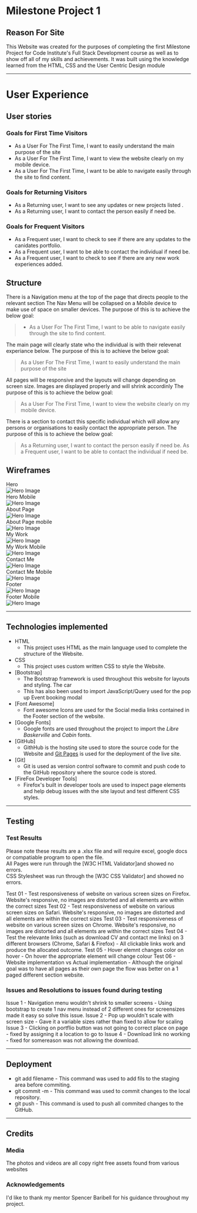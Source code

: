 
# Milestone Project 1
## Reason For Site
This Website was created for the  purposes of completing the first Milestone Project for Code Institute's Full Stack Development course as well as to show off all of my skills and achievements.
It was built using the knowledge learned from the HTML, CSS and the User Centric Design module

*** 
# User Experience

## User stories

### Goals for First Time Visitors

* As a User For The First Time, I want to easily understand the main purpose of the site
* As a User For The First Time, I want to view the website clearly on my mobile device.
* As a User For The First Time, I want to be able to  navigate easily through the site to find content.

### Goals for Returning Visitors

* As a Returning user, I want to see any updates or new projects listed .
* As a Returning user, I want to contact the person easily if need be.

### Goals for Frequent Visitors

* As a Frequent user, I want to check to see if there are any updates to the canidates portfolio.
* As a Frequent user, I want to be able to contact the individual if need be.
* As a Frequent user, I want to check to see if there are any new work experiences added.

## Structure
There is a Navigation menu at the top of the page that directs people to the relevant section
The Nav Menu will be collapsed  on a Mobile device to make use of space on smaller devices.
The purpose of this is to achieve the below goal:
> * As a User For The First Time, I want to be able to  navigate easily through the site to find content.


The main page will clearly state who the individual is with their relevenat experiance below.
The purpose of this is to achieve the below goal:
> As a User For The First Time, I want to easily understand the main purpose of the site


All pages will be responsive and the layouts will change depending on screen size.
Images are displayed properly and will shrink accordinly 
The purpose of this is to achieve the below goal:
> As a User For The First Time, I want to view the website clearly on my mobile device.

There is a section to contact this specific individual which will allow any persons or organisations to easily contact the appropriate person.
The purpose of this is to achieve the below goal:
> As a Returning user, I want to contact the person easily if need be.
As a Frequent user, I want to be able to contact the individual if need be. <br>


## Wireframes
Hero<br>
![Hero Image](assets/image/herod.jpg)<br>
Hero Mobile <br>
![Hero Image](assets/image/herom.jpg)<br>
About Page<br>
![Hero Image](assets/image/aboutmed.jpg)<br>
About Page mobile<br>
![Hero Image](assets/image/aboutmem.jpg)<br>
My Work<br>
![Hero Image](assets/image/myworkd.jpg)<br>
My Work Mobile<br>
![Hero Image](assets/image/myworkm.jpg)<br>
Contact Me<br>
![Hero Image](assets/image/contactd.jpg)<br>
Contact Me Mobile<br>
![Hero Image](assets/image/contactm.jpg)<br>
Footer<br>
![Hero Image](assets/image/footerd.jpg)<br>
Footer Mobile<br>
![Hero Image](assets/image/footerm.jpg)<br>



***

## Technologies implemented

* HTML
	* This project uses HTML as the main language used to complete the structure of the Website.
* CSS
	* This project uses custom written CSS to style the Website.
* [Bootstrap]
	* The Bootstrap framework is used throughout this website for layouts and styling. The car
	* This has also been used to import JavaScript/Query used for the pop up Event booking modal
* [Font Awesome]
	* Font awesome Icons are used for the Social media links contained in the Footer section of the website.
* [Google Fonts]
	* Google fonts are used throughout the project to import the *Libre Baskerville* and *Cabin* fonts.
* [GitHub]
	* GithHub is the hosting site used to store the source code for the Website and [Git Pages](https://pages.github.com/) is used for the deployment of the live site.
* [Git]
	* Git is used as version control software to commit and push code to the GitHub repository where the source code is stored.
* [FireFox Developer Tools]
	* Firefox's built in developer tools are used to inspect page elements and help debug issues with the site layout and test different CSS styles.
***
## Testing

### Test Results


Please note these results are a .xlsx file and will require excel, google docs or compatiable program to open the file.<br>
All Pages were run through the [W3C HTML Validator]and showed no errors.<br>
CSS Stylesheet was run through the [W3C CSS Validator] and showed no errors.<br>

Test 01 - Test responsiveness of website on various screen sizes on Firefox. Website's responsive, no images are distorted and all elements are within the correct sizes 
Test 02 - Test responsiveness of website on various screen sizes on Safari.  Website's responsive, no images are distorted and all elements are within the correct sizes 
Test 03 - Test responsiveness of website on various screen sizes on Chrome.  Website's responsive, no images are distorted and all elements are within the correct sizes 
Test 04 - Test the relevante links (such as download CV and contact me links) on 3 different browsers  (Chrome, Safari & Firefox) - All clickable links work and produce the allocated outcome.
Test 05 - Hover elemnt changes color on hover - On hover the appropriate element will change colour
Test 06 - Website implementation vs Actual implementation - Although the original goal was to have all pages as their own page the flow was better on a 1 paged different section website.



### Issues and Resolutions to issues found during testing
Issue 1 - Navigation menu wouldn't shrink to smaller screens - Using bootstrap to create 1 nav menu instead of 2 different ones for screensizes made it easy so solve this issue.
Issue 2 - Pop up wouldn't scale with screen size - Gave it a variable sizes rather than fixed to allow for scaling 
Issue 3 - Clicking on portflio button was not going to correct place on page - fixed by assigning it a location to go to 
Issue 4 - Download link no working - fixed for somereason was not allowing the download.




***
## Deployment

* git add filename - This command was used to add fils to the staging area before commiting.
* git commit -m  - This command was used to commit changes to the local repository.
* git push - This command is used to push all commited changes to the GitHub. 

***
## Credits

### Media
The photos and videos are all copy right free assets found from various websites 

### Acknowledgements

I'd like to thank my mentor Spencer Baribell for his guidance throughout my project.<br>